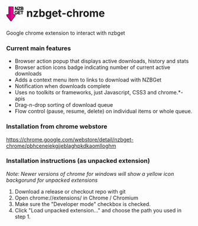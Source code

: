 <img src="img/icon48.png" align="absmiddle"> nzbget-chrome
=============

Google chrome extension to interact with nzbget

### Current main features
* Browser action popup that displays active downloads, history and stats
* Browser action icons badge indicating number of current active downloads
* Adds a context menu item to links to download with NZBGet
* Notification when downloads complete
* Uses no toolkits or frameworks, just Javascript, CSS3 and chrome.*-apis
* Drag-n-drop sorting of download queue
* Flow control (pause, resume, delete) on individual items or whole queue.

### Installation from chrome webstore
https://chrome.google.com/webstore/detail/nzbget-chrome/pbhceneiekgjjeblaghpkdkaomlloghm

### Installation instructions (as unpacked extension)
*Note: Newer versions of chrome for windows will show a yellow icon backgorund for unpacked extensions*

1. Download a release or checkout repo with git
2. Open chrome://extensions/ in Chrome / Chromium
3. Make sure the "Developer mode" checkbox is checked.
4. Click "Load unpacked extension..." and choose the path you used in step 1.
